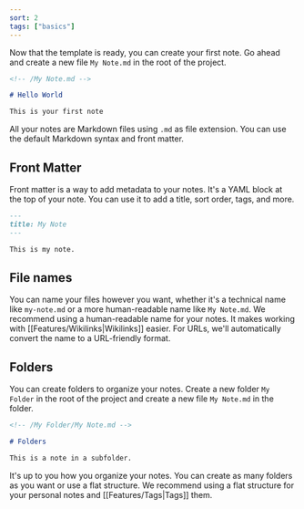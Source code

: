 ```yaml
---
sort: 2
tags: ["basics"]
---
```


Now that the template is ready, you can create your first note. Go ahead and create a new file `My Note.md` in the root of the project.

```markdown
<!-- /My Note.md -->

# Hello World

This is your first note
```

All your notes are Markdown files using `.md` as file extension. You can use the default Markdown syntax and front matter.

## Front Matter

Front matter is a way to add metadata to your notes. It's a YAML block at the top of your note. You can use it to add a title, sort order, tags, and more.

```markdown
---
title: My Note
---

This is my note.
```

## File names

You can name your files however you want, whether it's a technical name like `my-note.md` or a more human-readable name like `My Note.md`. We recommend using a human-readable name for your notes. It makes working with [[Features/Wikilinks|Wikilinks]] easier. For URLs, we'll automatically convert the name to a URL-friendly format.

## Folders

You can create folders to organize your notes. Create a new folder `My Folder` in the root of the project and create a new file `My Note.md` in the folder.

```markdown
<!-- /My Folder/My Note.md -->

# Folders

This is a note in a subfolder.
```

It's up to you how you organize your notes. You can create as many folders as you want or use a flat structure. We recommend using a flat structure for your personal notes and [[Features/Tags|Tags]] them.
